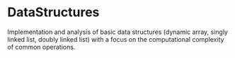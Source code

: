 # DataStructures
Implementation and analysis of basic data structures (dynamic array, singly linked list, doubly linked list) with a focus on the computational complexity of common operations.
